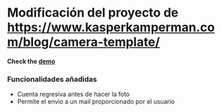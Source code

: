 # Modificación del proyecto de https://www.kasperkamperman.com/blog/camera-template/
**Check the [demo](https://demo.kasperkamperman.com/mobilecamtemplate/)**


### Funcionalidades añadidas

- Cuenta regresiva antes de hacer la foto
- Permite el envio a un mail proporcionado por el usuario
